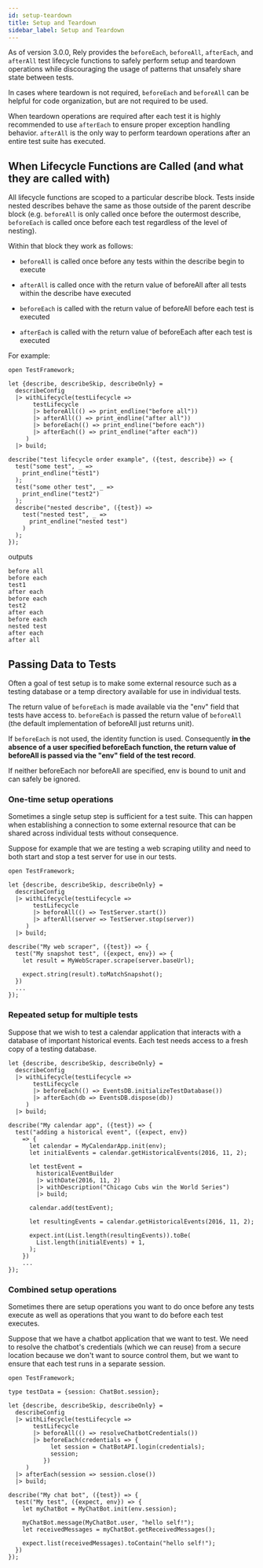 ```yaml
---
id: setup-teardown
title: Setup and Teardown
sidebar_label: Setup and Teardown
---
```

As of version 3.0.0, Rely provides the `beforeEach`, `beforeAll`, `afterEach`, and `afterAll` test lifecycle functions to safely perform setup and teardown operations while discouraging the usage of patterns that unsafely share state between tests.

In cases where teardown is not required, `beforeEach` and `beforeAll` can be helpful for code organization, but are not required to be used.

When teardown operations are required after each test it is highly recommended to use `afterEach` to ensure proper exception handling behavior. `afterAll` is the only way to perform teardown operations after an entire test suite has executed.

## When Lifecycle Functions are Called (and what they are called with)

All lifecycle functions are scoped to a particular describe block. Tests inside nested describes behave the same as those outside of the parent describe block (e.g. `beforeAll` is only called once before the outermost describe, `beforeEach` is called once before each test regardless of the level of nesting).

Within that block they work as follows:

- `beforeAll` is called once before any tests within the describe begin to execute

- `afterAll` is called once with the return value of beforeAll after all tests within the describe have executed

- `beforeEach` is called with the return value of beforeAll before each test is executed

- `afterEach` is called with the return value of beforeEach after each test is executed

For example:

```reason
open TestFramework;

let {describe, describeSkip, describeOnly} =
  describeConfig
  |> withLifecycle(testLifecycle =>
       testLifecycle
       |> beforeAll(() => print_endline("before all"))
       |> afterAll(() => print_endline("after all"))
       |> beforeEach(() => print_endline("before each"))
       |> afterEach(() => print_endline("after each"))
     )
  |> build;

describe("test lifecycle order example", ({test, describe}) => {
  test("some test", _ =>
    print_endline("test1")
  );
  test("some other test", _ =>
    print_endline("test2")
  );
  describe("nested describe", ({test}) =>
    test("nested test", _ =>
      print_endline("nested test")
    )
  );
});
```
outputs
```shell
before all
before each
test1
after each
before each
test2
after each
before each
nested test
after each
after all
```

## Passing Data to Tests

Often a goal of test setup is to make some external resource such as a testing database or a temp directory available for use in individual tests.

The return value of `beforeEach` is made available via the "env" field that tests have access to. `beforeEach` is passed the return value of `beforeAll` (the default implementation of beforeAll just returns unit).

If `beforeEach` is not used, the identity function is used. Consequently __in the absence of a user specified beforeEach function, the return value of beforeAll is passed via the "env" field of the test record__.

If neither beforeEach nor beforeAll are specified, env is bound to unit and can safely be ignored.

### One-time setup operations

Sometimes a single setup step is sufficient for a test suite. This can happen when establishing a connection to some external resource that can be shared across individual tests without consequence.

Suppose for example that we are testing a web scraping utility and need to both start and stop a test server for use in our tests.

```reason
open TestFramework;

let {describe, describeSkip, describeOnly} =
  describeConfig
  |> withLifecycle(testLifecycle =>
       testLifecycle
       |> beforeAll(() => TestServer.start())
       |> afterAll(server => TestServer.stop(server))
     )
  |> build;

describe("My web scraper", ({test}) => {
  test("My snapshot test", ({expect, env}) => {
    let result = MyWebScraper.scrape(server.baseUrl);

    expect.string(result).toMatchSnapshot();
  })
  ...
});
```

### Repeated setup for multiple tests

Suppose that we wish to test a calendar application that interacts with a database of important historical events. Each test needs access to a fresh copy of a testing database.

```reason
let {describe, describeSkip, describeOnly} =
  describeConfig
  |> withLifecycle(testLifecycle =>
       testLifecycle
       |> beforeEach(() => EventsDB.initializeTestDatabase())
       |> afterEach(db => EventsDB.dispose(db))
     )
  |> build;

describe("My calendar app", ({test}) => {
  test("adding a historical event", ({expect, env})
    => {
      let calendar = MyCalendarApp.init(env);
      let initialEvents = calendar.getHistoricalEvents(2016, 11, 2);

      let testEvent =
        historicalEventBuilder
        |> withDate(2016, 11, 2)
        |> withDescription("Chicago Cubs win the World Series")
        |> build;

      calendar.add(testEvent);

      let resultingEvents = calendar.getHistoricalEvents(2016, 11, 2);

      expect.int(List.length(resultingEvents)).toBe(
        List.length(initialEvents) + 1,
      );
    })
    ...
});
```

### Combined setup operations

Sometimes there are setup operations you want to do once before any tests execute as well as operations that you want to do before each test executes.

Suppose that we have a chatbot application that we want to test. We need to resolve the chatbot's credentials (which we can reuse) from a secure location because we don't want to source control them, but we want to ensure that each test runs in a separate session.

```reason
open TestFramework;

type testData = {session: ChatBot.session};

let {describe, describeSkip, describeOnly} =
  describeConfig
  |> withLifecycle(testLifecycle =>
       testLifecycle
       |> beforeAll(() => resolveChatbotCredentials())
       |> beforeEach(credentials => {
            let session = ChatBotAPI.login(credentials);
            session;
          })
     )
  |> afterEach(session => session.close())
  |> build;

describe("My chat bot", ({test}) => {
  test("My test", ({expect, env}) => {
    let myChatBot = MyChatBot.init(env.session);

    myChatBot.message(MyChatBot.user, "hello self!");
    let receivedMessages = myChatBot.getReceivedMessages();

    expect.list(receivedMessages).toContain("hello self!");
  })
});
```


